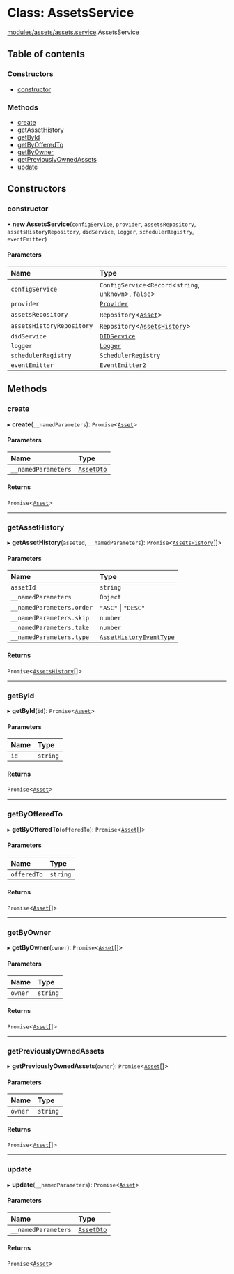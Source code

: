 # Class: AssetsService

[modules/assets/assets.service](../modules/modules_assets_assets_service.md).AssetsService

## Table of contents

### Constructors

- [constructor](modules_assets_assets_service.AssetsService.md#constructor)

### Methods

- [create](modules_assets_assets_service.AssetsService.md#create)
- [getAssetHistory](modules_assets_assets_service.AssetsService.md#getassethistory)
- [getById](modules_assets_assets_service.AssetsService.md#getbyid)
- [getByOfferedTo](modules_assets_assets_service.AssetsService.md#getbyofferedto)
- [getByOwner](modules_assets_assets_service.AssetsService.md#getbyowner)
- [getPreviouslyOwnedAssets](modules_assets_assets_service.AssetsService.md#getpreviouslyownedassets)
- [update](modules_assets_assets_service.AssetsService.md#update)

## Constructors

### constructor

• **new AssetsService**(`configService`, `provider`, `assetsRepository`, `assetsHistoryRepository`, `didService`, `logger`, `schedulerRegistry`, `eventEmitter`)

#### Parameters

| Name | Type |
| :------ | :------ |
| `configService` | `ConfigService`<`Record`<`string`, `unknown`\>, ``false``\> |
| `provider` | [`Provider`](common_provider.Provider.md) |
| `assetsRepository` | `Repository`<[`Asset`](modules_assets_assets_entity.Asset.md)\> |
| `assetsHistoryRepository` | `Repository`<[`AssetsHistory`](modules_assets_assets_entity.AssetsHistory.md)\> |
| `didService` | [`DIDService`](modules_did_did_service.DIDService.md) |
| `logger` | [`Logger`](modules_logger_logger_service.Logger.md) |
| `schedulerRegistry` | `SchedulerRegistry` |
| `eventEmitter` | `EventEmitter2` |

## Methods

### create

▸ **create**(`__namedParameters`): `Promise`<[`Asset`](modules_assets_assets_entity.Asset.md)\>

#### Parameters

| Name | Type |
| :------ | :------ |
| `__namedParameters` | [`AssetDto`](modules_assets_assets_dto.AssetDto.md) |

#### Returns

`Promise`<[`Asset`](modules_assets_assets_entity.Asset.md)\>

___

### getAssetHistory

▸ **getAssetHistory**(`assetId`, `__namedParameters`): `Promise`<[`AssetsHistory`](modules_assets_assets_entity.AssetsHistory.md)[]\>

#### Parameters

| Name | Type |
| :------ | :------ |
| `assetId` | `string` |
| `__namedParameters` | `Object` |
| `__namedParameters.order` | ``"ASC"`` \| ``"DESC"`` |
| `__namedParameters.skip` | `number` |
| `__namedParameters.take` | `number` |
| `__namedParameters.type` | [`AssetHistoryEventType`](../enums/modules_assets_assets_event.AssetHistoryEventType.md) |

#### Returns

`Promise`<[`AssetsHistory`](modules_assets_assets_entity.AssetsHistory.md)[]\>

___

### getById

▸ **getById**(`id`): `Promise`<[`Asset`](modules_assets_assets_entity.Asset.md)\>

#### Parameters

| Name | Type |
| :------ | :------ |
| `id` | `string` |

#### Returns

`Promise`<[`Asset`](modules_assets_assets_entity.Asset.md)\>

___

### getByOfferedTo

▸ **getByOfferedTo**(`offeredTo`): `Promise`<[`Asset`](modules_assets_assets_entity.Asset.md)[]\>

#### Parameters

| Name | Type |
| :------ | :------ |
| `offeredTo` | `string` |

#### Returns

`Promise`<[`Asset`](modules_assets_assets_entity.Asset.md)[]\>

___

### getByOwner

▸ **getByOwner**(`owner`): `Promise`<[`Asset`](modules_assets_assets_entity.Asset.md)[]\>

#### Parameters

| Name | Type |
| :------ | :------ |
| `owner` | `string` |

#### Returns

`Promise`<[`Asset`](modules_assets_assets_entity.Asset.md)[]\>

___

### getPreviouslyOwnedAssets

▸ **getPreviouslyOwnedAssets**(`owner`): `Promise`<[`Asset`](modules_assets_assets_entity.Asset.md)[]\>

#### Parameters

| Name | Type |
| :------ | :------ |
| `owner` | `string` |

#### Returns

`Promise`<[`Asset`](modules_assets_assets_entity.Asset.md)[]\>

___

### update

▸ **update**(`__namedParameters`): `Promise`<[`Asset`](modules_assets_assets_entity.Asset.md)\>

#### Parameters

| Name | Type |
| :------ | :------ |
| `__namedParameters` | [`AssetDto`](modules_assets_assets_dto.AssetDto.md) |

#### Returns

`Promise`<[`Asset`](modules_assets_assets_entity.Asset.md)\>
